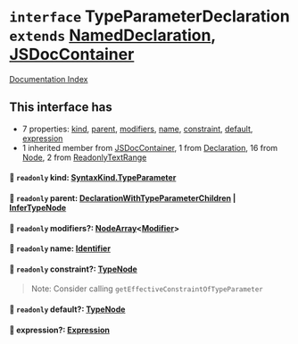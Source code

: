 # `interface` TypeParameterDeclaration `extends` [NamedDeclaration](../interface.NamedDeclaration/README.md), [JSDocContainer](../interface.JSDocContainer/README.md)

[Documentation Index](../README.md)

## This interface has

- 7 properties:
[kind](#-readonly-kind-syntaxkindtypeparameter),
[parent](#-readonly-parent-declarationwithtypeparameterchildren--infertypenode),
[modifiers](#-readonly-modifiers-nodearraymodifier),
[name](#-readonly-name-identifier),
[constraint](#-readonly-constraint-typenode),
[default](#-readonly-default-typenode),
[expression](#-expression-expression)
- 1 inherited member from [JSDocContainer](../interface.JSDocContainer/README.md), 1 from [Declaration](../interface.Declaration/README.md), 16 from [Node](../interface.Node/README.md), 2 from [ReadonlyTextRange](../interface.ReadonlyTextRange/README.md)


#### 📄 `readonly` kind: [SyntaxKind.TypeParameter](../enum.SyntaxKind/README.md#typeparameter--168)



#### 📄 `readonly` parent: [DeclarationWithTypeParameterChildren](../type.DeclarationWithTypeParameterChildren/README.md) | [InferTypeNode](../interface.InferTypeNode/README.md)



#### 📄 `readonly` modifiers?: [NodeArray](../interface.NodeArray/README.md)\<[Modifier](../type.Modifier/README.md)>



#### 📄 `readonly` name: [Identifier](../interface.Identifier/README.md)



#### 📄 `readonly` constraint?: [TypeNode](../interface.TypeNode/README.md)

> Note: Consider calling `getEffectiveConstraintOfTypeParameter`



#### 📄 `readonly` default?: [TypeNode](../interface.TypeNode/README.md)



#### 📄 expression?: [Expression](../interface.Expression/README.md)



